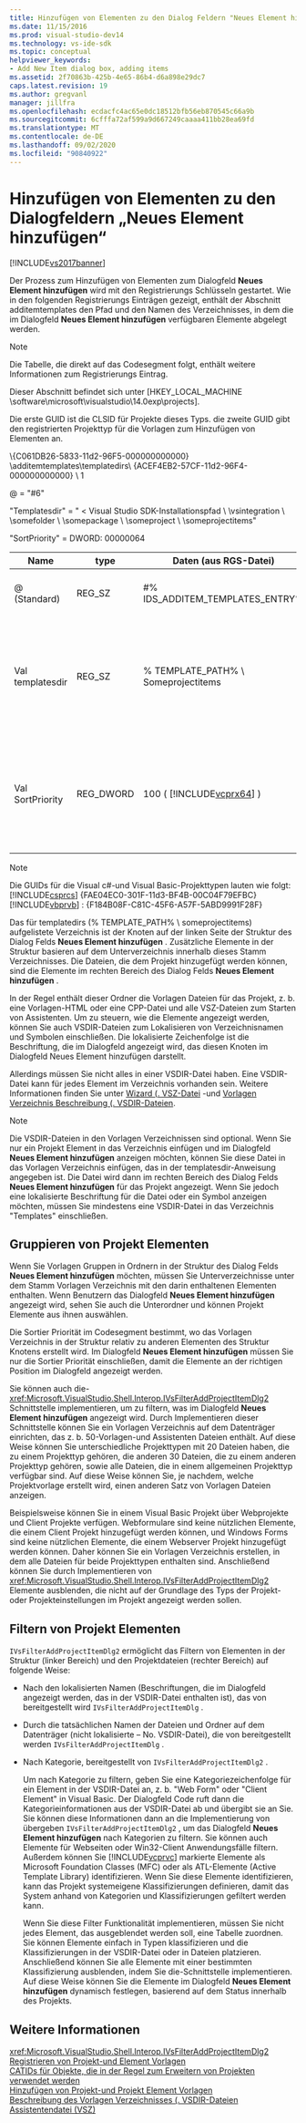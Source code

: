 ```yaml
---
title: Hinzufügen von Elementen zu den Dialog Feldern "Neues Element hinzufügen" | Microsoft-Dokumentation
ms.date: 11/15/2016
ms.prod: visual-studio-dev14
ms.technology: vs-ide-sdk
ms.topic: conceptual
helpviewer_keywords:
- Add New Item dialog box, adding items
ms.assetid: 2f70863b-425b-4e65-86b4-d6a898e29dc7
caps.latest.revision: 19
ms.author: gregvanl
manager: jillfra
ms.openlocfilehash: ecdacfc4ac65e0dc18512bfb56eb870545c66a9b
ms.sourcegitcommit: 6cfffa72af599a9d667249caaaa411bb28ea69fd
ms.translationtype: MT
ms.contentlocale: de-DE
ms.lasthandoff: 09/02/2020
ms.locfileid: "90840922"
---
```

# <a name="adding-items-to-the-add-new-item-dialog-boxes"></a>Hinzufügen von Elementen zu den Dialogfeldern „Neues Element hinzufügen“
[!INCLUDE[vs2017banner](../../includes/vs2017banner.md)]

Der Prozess zum Hinzufügen von Elementen zum Dialogfeld **Neues Element hinzufügen** wird mit den Registrierungs Schlüsseln gestartet. Wie in den folgenden Registrierungs Einträgen gezeigt, enthält der Abschnitt additemtemplates den Pfad und den Namen des Verzeichnisses, in dem die im Dialogfeld **Neues Element hinzufügen** verfügbaren Elemente abgelegt werden.  
  
> [!NOTE]
> Die Tabelle, die direkt auf das Codesegment folgt, enthält weitere Informationen zum Registrierungs Eintrag.  
  
 Dieser Abschnitt befindet sich unter [HKEY_LOCAL_MACHINE \software\microsoft\visualstudio\14.0exp\projects].  
  
 Die erste GUID ist die CLSID für Projekte dieses Typs. die zweite GUID gibt den registrierten Projekttyp für die Vorlagen zum Hinzufügen von Elementen an.  
  
 \\{C061DB26-5833-11d2-96F5-000000000000} \additemtemplates\templatedirs\ {ACEF4EB2-57CF-11d2-96F4-000000000000} \ 1  
  
 @ = "#6"  
  
 "Templatesdir" = " \< Visual Studio SDK-Installationspfad \\ \vsintegration \\ \somefolder \\ \somepackage \\ \someproject \\ \someprojectitems"  
  
 "SortPriority" = DWORD: 00000064  
  
|Name|type|Daten (aus RGS-Datei)|BESCHREIBUNG|  
|----------|----------|-----------------------------|-----------------|  
|@ (Standard)|REG_SZ|#% IDS_ADDITEM_TEMPLATES_ENTRY%|Ressourcen-ID für **Element Vorlagen hinzufügen** .|  
|Val templatesdir|REG_SZ|% TEMPLATE_PATH% \ Someprojectitems|Der Pfad der Projekt Elemente, die im Dialogfeld für den Assistenten zum **Hinzufügen eines neuen Elements** angezeigt werden.|  
|Val SortPriority|REG_DWORD|100 ( [!INCLUDE[vcprx64](../../includes/vcprx64-md.md)] )|Bestimmt die Sortierreihenfolge im Struktur Knoten von Dateien, die im Dialogfeld **Neues Element hinzufügen** angezeigt werden.|  
  
> [!NOTE]
> Die GUIDs für die Visual c#-und Visual Basic-Projekttypen lauten wie folgt: [!INCLUDE[csprcs](../../includes/csprcs-md.md)] {FAE04EC0-301F-11d3-BF4B-00C04F79EFBC} [!INCLUDE[vbprvb](../../includes/vbprvb-md.md)] : {F184B08F-C81C-45F6-A57F-5ABD9991F28F}  
  
 Das für templatedirs (% TEMPLATE_PATH% \ someprojectitems) aufgelistete Verzeichnis ist der Knoten auf der linken Seite der Struktur des Dialog Felds **Neues Element hinzufügen** . Zusätzliche Elemente in der Struktur basieren auf dem Unterverzeichnis innerhalb dieses Stamm Verzeichnisses. Die Dateien, die dem Projekt hinzugefügt werden können, sind die Elemente im rechten Bereich des Dialog Felds **Neues Element hinzufügen** .  
  
 In der Regel enthält dieser Ordner die Vorlagen Dateien für das Projekt, z. b. eine Vorlagen-HTML oder eine CPP-Datei und alle VSZ-Dateien zum Starten von Assistenten. Um zu steuern, wie die Elemente angezeigt werden, können Sie auch VSDIR-Dateien zum Lokalisieren von Verzeichnisnamen und Symbolen einschließen. Die lokalisierte Zeichenfolge ist die Beschriftung, die im Dialogfeld angezeigt wird, das diesen Knoten im Dialogfeld Neues Element hinzufügen darstellt.  
  
 Allerdings müssen Sie nicht alles in einer VSDIR-Datei haben. Eine VSDIR-Datei kann für jedes Element im Verzeichnis vorhanden sein. Weitere Informationen finden Sie unter [Wizard (. VSZ-Datei](../../extensibility/internals/wizard-dot-vsz-file.md) -und [Vorlagen Verzeichnis Beschreibung (. VSDIR-Dateien](../../extensibility/internals/template-directory-description-dot-vsdir-files.md).  
  
> [!NOTE]
> Die VSDIR-Dateien in den Vorlagen Verzeichnissen sind optional. Wenn Sie nur ein Projekt Element in das Verzeichnis einfügen und im Dialogfeld **Neues Element hinzufügen** anzeigen möchten, können Sie diese Datei in das Vorlagen Verzeichnis einfügen, das in der templatesdir-Anweisung angegeben ist. Die Datei wird dann im rechten Bereich des Dialog Felds **Neues Element hinzufügen** für das Projekt angezeigt. Wenn Sie jedoch eine lokalisierte Beschriftung für die Datei oder ein Symbol anzeigen möchten, müssen Sie mindestens eine VSDIR-Datei in das Verzeichnis "Templates" einschließen.  
  
## <a name="grouping-project-items"></a>Gruppieren von Projekt Elementen  
 Wenn Sie Vorlagen Gruppen in Ordnern in der Struktur des Dialog Felds **Neues Element hinzufügen** möchten, müssen Sie Unterverzeichnisse unter dem Stamm Vorlagen Verzeichnis mit den darin enthaltenen Elementen enthalten. Wenn Benutzern das Dialogfeld **Neues Element hinzufügen** angezeigt wird, sehen Sie auch die Unterordner und können Projekt Elemente aus ihnen auswählen.  
  
 Die Sortier Priorität im Codesegment bestimmt, wo das Vorlagen Verzeichnis in der Struktur relativ zu anderen Elementen des Struktur Knotens erstellt wird. Im Dialogfeld **Neues Element hinzufügen** müssen Sie nur die Sortier Priorität einschließen, damit die Elemente an der richtigen Position im Dialogfeld angezeigt werden.  
  
 Sie können auch die- <xref:Microsoft.VisualStudio.Shell.Interop.IVsFilterAddProjectItemDlg2> Schnittstelle implementieren, um zu filtern, was im Dialogfeld **Neues Element hinzufügen** angezeigt wird. Durch Implementieren dieser Schnittstelle können Sie ein Vorlagen Verzeichnis auf dem Datenträger einrichten, das z. b. 50-Vorlagen-und Assistenten Dateien enthält. Auf diese Weise können Sie unterschiedliche Projekttypen mit 20 Dateien haben, die zu einem Projekttyp gehören, die anderen 30 Dateien, die zu einem anderen Projekttyp gehören, sowie alle Dateien, die in einem allgemeinen Projekttyp verfügbar sind. Auf diese Weise können Sie, je nachdem, welche Projektvorlage erstellt wird, einen anderen Satz von Vorlagen Dateien anzeigen.  
  
 Beispielsweise können Sie in einem Visual Basic Projekt über Webprojekte und Client Projekte verfügen. Webformulare sind keine nützlichen Elemente, die einem Client Projekt hinzugefügt werden können, und Windows Forms sind keine nützlichen Elemente, die einem Webserver Projekt hinzugefügt werden können. Daher können Sie ein Vorlagen Verzeichnis erstellen, in dem alle Dateien für beide Projekttypen enthalten sind. Anschließend können Sie durch Implementieren von <xref:Microsoft.VisualStudio.Shell.Interop.IVsFilterAddProjectItemDlg2> Elemente ausblenden, die nicht auf der Grundlage des Typs der Projekt-oder Projekteinstellungen im Projekt angezeigt werden sollen.  
  
## <a name="filtering-project-items"></a>Filtern von Projekt Elementen  
 `IVsFilterAddProjectItemDlg2` ermöglicht das Filtern von Elementen in der Struktur (linker Bereich) und den Projektdateien (rechter Bereich) auf folgende Weise:  
  
- Nach den lokalisierten Namen (Beschriftungen, die im Dialogfeld angezeigt werden, das in der VSDIR-Datei enthalten ist), das von bereitgestellt wird `IVsFilterAddProjectItemDlg` .  
  
- Durch die tatsächlichen Namen der Dateien und Ordner auf dem Datenträger (nicht lokalisierte – No. VSDIR-Datei), die von bereitgestellt werden `IVsFilterAddProjectItemDlg` .  
  
- Nach Kategorie, bereitgestellt von `IVsFilterAddProjectItemDlg2` .  
  
  Um nach Kategorie zu filtern, geben Sie eine Kategoriezeichenfolge für ein Element in der VSDIR-Datei an, z. b. "Web Form" oder "Client Element" in Visual Basic. Der Dialogfeld Code ruft dann die Kategorieinformationen aus der VSDIR-Datei ab und übergibt sie an Sie. Sie können diese Informationen dann an die Implementierung von übergeben `IVsFilterAddProjectItemDlg2` , um das Dialogfeld **Neues Element hinzufügen** nach Kategorien zu filtern. Sie können auch Elemente für Webseiten oder Win32-Client Anwendungsfälle filtern. Außerdem können Sie [!INCLUDE[vcprvc](../../includes/vcprvc-md.md)] markierte Elemente als Microsoft Foundation Classes (MFC) oder als ATL-Elemente (Active Template Library) identifizieren. Wenn Sie diese Elemente identifizieren, kann das Projekt systemeigene Klassifizierungen definieren, damit das System anhand von Kategorien und Klassifizierungen gefiltert werden kann.  
  
  Wenn Sie diese Filter Funktionalität implementieren, müssen Sie nicht jedes Element, das ausgeblendet werden soll, eine Tabelle zuordnen. Sie können Elemente einfach in Typen klassifizieren und die Klassifizierungen in der VSDIR-Datei oder in Dateien platzieren. Anschließend können Sie alle Elemente mit einer bestimmten Klassifizierung ausblenden, indem Sie die-Schnittstelle implementieren. Auf diese Weise können Sie die Elemente im Dialogfeld **Neues Element hinzufügen** dynamisch festlegen, basierend auf dem Status innerhalb des Projekts.  
  
## <a name="see-also"></a>Weitere Informationen  
 <xref:Microsoft.VisualStudio.Shell.Interop.IVsFilterAddProjectItemDlg2>   
 [Registrieren von Projekt-und Element Vorlagen](../../extensibility/internals/registering-project-and-item-templates.md)   
 [CATIDs für Objekte, die in der Regel zum Erweitern von Projekten verwendet werden](../../extensibility/internals/catids-for-objects-that-are-typically-used-to-extend-projects.md)   
 [Hinzufügen von Projekt-und Projekt Element Vorlagen](../../extensibility/internals/adding-project-and-project-item-templates.md)   
 [Beschreibung des Vorlagen Verzeichnisses (. VSDIR-Dateien](../../extensibility/internals/template-directory-description-dot-vsdir-files.md)   
 [Assistentendatei (VSZ)](../../extensibility/internals/wizard-dot-vsz-file.md)
